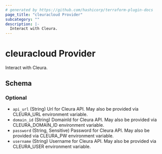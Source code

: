 ```yaml
---
# generated by https://github.com/hashicorp/terraform-plugin-docs
page_title: "cleuracloud Provider"
subcategory: ""
description: |-
  Interact with Cleura.
---
```


# cleuracloud Provider

Interact with Cleura.



<!-- schema generated by tfplugindocs -->
## Schema

### Optional

- `api_url` (String) Url for Cleura API. May also be provided via CLEURA_URL environment variable.
- `domain_id` (String) DomainId for Cleura API. May also be provided via CLEURA_DOMAIN_ID environment variable.
- `password` (String, Sensitive) Password for Cleura API. May also be provided via CLEURA_PW environment variable.
- `username` (String) Username for Cleura API. May also be provided via CLEURA_USER environment variable.
